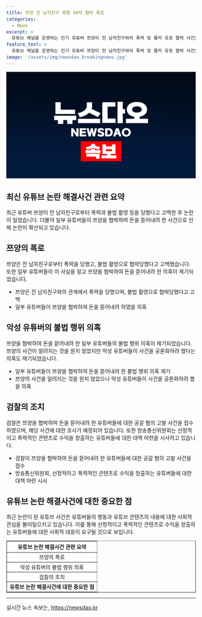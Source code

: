 ```yaml
---
title: 쯔양 전 남자친구 폭행 40억 협박 폭로
categories:
  - News
excerpt: >
  유튜브 채널을 운영하는 인기 유튜버 쯔양이 전 남자친구와의 폭력 및 몰카 유포 협박 사건을 폭로했다. 이에 일부 유튜버들이 쯔양을 협박하고 돈을 뜯으려 한 의혹이 대두되고 있다. 관련된 녹취록과 관련 인물들의 발언이 공개되면서 이 사건은 공론화되고 있다. 유튜브 산업의 흥행을 위해 논란적이고 폭력적인 콘텐츠를 게시하는 유튜버들에 대한 대책 마련이 요구되고 있다.
feature_text: >
  유튜브 채널을 운영하는 인기 유튜버 쯔양이 전 남자친구와의 폭력 및 몰카 유포 협박 사건을 폭로했다. 이에 일부 유튜버들이 쯔양을 협박하고 돈을 뜯으려 한 의혹이 대두되고 있다. 관련된 녹취록과 관련 인물들의 발언이 공개되면서 이 사건은 공론화되고 있다. 유튜브 산업의 흥행을 위해 논란적이고 폭력적인 콘텐츠를 게시하는 유튜버들에 대한 대책 마련이 요구되고 있다.
image: '/assets/img/newsdao_breakingnews.jpg'
---
```


<p><img src="/assets/img/newsdao_breakingnews.jpg" alt="cryptoinkorea 속보" /></p>

<h2 data-ke-size="size26">최신 유튜브 논란 해결사건 관련 요약</h2>

<p data-ke-size="size16">최근 유튜버 쯔양이 전 남자친구로부터 폭력과 불법 촬영 등을 당했다고 고백한 후 논란이 일었습니다. 더불어 일부 유튜버들이 쯔양을 협박하여 돈을 뜯어내려 한 사건으로 인해 논란이 확산되고 있습니다.</p>

<h2 data-ke-size="size24"><b>쯔양의 폭로</b></h2>

<p data-ke-size="size16">쯔양은 전 남자친구로부터 폭력을 당했고, 불법 촬영으로 협박당했다고 고백했습니다. 또한 일부 유튜버들이 이 사실을 알고 쯔양을 협박하여 돈을 뜯어내려 한 의혹이 제기되었습니다.</p>

<ul>
  <li>쯔양은 전 남자친구와의 관계에서 폭력을 당했으며, 불법 촬영으로 협박당했다고 고백</li>
  <li>일부 유튜버들이 쯔양을 협박하여 돈을 뜯어내려 하였을 의혹</li>
</ul>

<h2 data-ke-size="size24"><b>악성 유튜버의 불법 행위 의혹</b></h2>

<p data-ke-size="size16">쯔양을 협박하여 돈을 뜯어내려 한 일부 유튜버들의 불법 행위 의혹이 제기되었습니다. 쯔양의 사건이 알려지는 것을 원치 않았지만 악성 유튜버들이 사건을 공론화하려 했다는 의혹도 제기되었습니다.</p>

<ul>
  <li>일부 유튜버들이 쯔양을 협박하여 돈을 뜯어내려 한 불법 행위 의혹 제기</li>
  <li>쯔양의 사건을 알려지는 것을 원치 않았으나 악성 유튜버들이 사건을 공론화하려 했을 의혹</li>
</ul>

<h2 data-ke-size="size24"><b>검찰의 조치</b></h2>

<p data-ke-size="size16">검찰은 쯔양을 협박하여 돈을 뜯어내려 한 유튜버들에 대한 공갈 혐의 고발 사건을 접수하였으며, 해당 사건에 대한 조사가 예정되어 있습니다. 또한 방송통신위원회는 선정적이고 폭력적인 콘텐츠로 수익을 창출하는 유튜버들에 대한 대책 마련을 시사하고 있습니다.</p>

<ul>
  <li>검찰이 쯔양을 협박하여 돈을 뜯어내려 한 유튜버들에 대한 공갈 혐의 고발 사건을 접수</li>
  <li>방송통신위원회, 선정적이고 폭력적인 콘텐츠로 수익을 창출하는 유튜버들에 대한 대책 마련 시사</li>
</ul>

<h2 data-ke-size="size24">유튜브 논란 해결사건에 대한 중요한 점</h2>

<p data-ke-size="size16">최근 논란이 된 유튜브 사건은 유튜버들의 행동과 유튜브 콘텐츠의 내용에 대한 사회적 관심을 불러일으키고 있습니다. 이를 통해 선정적이고 폭력적인 콘텐츠로 수익을 창출하는 유튜버들에 대한 사회적 대응이 요구될 것으로 보입니다.</p>

<table style="width: 100%;" border="1">
<tbody>
<tr>
<td style="text-align: center; height: 23px;"><b>유튜브 논란 해결사건 관련 요약</b></td>
</tr>
<tr>
<td style="text-align: center; height: 17px;">쯔양의 폭로</td>
</tr>
<tr>
<td style="text-align: center; height: 17px;">악성 유튜버의 불법 행위 의혹</td>
</tr>
<tr>
<td style="text-align: center; height: 17px;">검찰의 조치</td>
</tr>
<tr>
<td style="text-align: center; height: 17px;"><b>유튜브 논란 해결사건에 대한 중요한 점</b></td>
</tr>
</tbody>
</table>

<hr>
실시간 뉴스 속보는, <a href="https://newsdao.kr" rel="dofollow">https://newsdao.kr</a>


